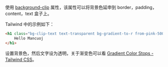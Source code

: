 
使用 [background-clip](https://developer.mozilla.org/zh-CN/docs/Web/CSS/background-clip) 属性，该属性可以将背景色延申到 border，padding，content，text 盒子上。

Tailwind 中的示例如下：

```html
<h1 class="bg-clip-text text-transparent bg-gradient-to-r from-pink-500 to-violet-500 ...">
	Hello Mancuoj
</h1>
```

设置背景色，然后文字设为透明，关于渐变色可以看 [Gradient Color Stops - Tailwind CSS](https://tailwindcss.com/docs/gradient-color-stops)。